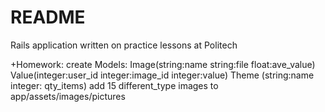 # README

Rails application written on practice lessons at Politech

+Homework:
 create Models: 
 Image(string:name string:file float:ave_value) 
 Value(integer:user_id integer:image_id integer:value)
 Theme (string:name integer: qty_items)
 add 15 different_type images to app/assets/images/pictures
